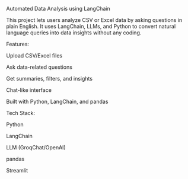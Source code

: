 Automated Data Analysis using LangChain

This project lets users analyze CSV or Excel data by asking questions in plain English. 
It uses LangChain, LLMs, and Python to convert natural language queries into data insights without any coding.

 Features:
 
Upload CSV/Excel files

Ask data-related questions

Get summaries, filters, and insights

Chat-like interface

Built with Python, LangChain, and pandas


Tech Stack:

Python

LangChain

LLM (GroqChat/OpenAI)

pandas

Streamlit
